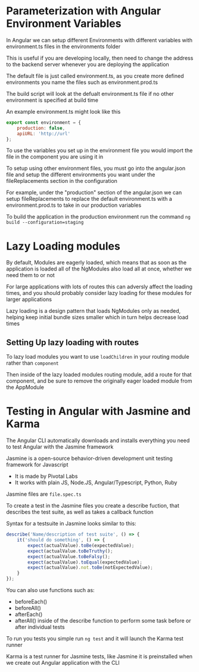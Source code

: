 # Parameterization with Angular Environment Variables

In Angular we can setup different Environments with different variables with environment.ts files in the environments folder

This is useful if you are developing locally, then need to change the address to the backend server whenever you are deploying the application

The default file is just called environment.ts, as you create more defined environments you name the files such as environment.prod.ts

The build script will look at the defualt environment.ts file if no other environment is specified at build time

An example environment.ts might look like this

```js
export const environment = {
	production: false,
	apiURL: 'http://url'
};
```

To use the variables you set up in the environment file you would import the file in the component you are using it in

To setup using other environment files, you must go into the angular.json file and setup the different environments you want under the fileReplacements section in the configuration

For example, under the "production" section of the angular.json we can setup fileReplacements to replace the default environment.ts with a environment.prod.ts to take in our production variables

To build the application in the production environment run the command `ng build --configuration=staging`

# Lazy Loading modules

By default, Modules are eagerly loaded, which means that as soon as the application is loaded all of the NgModules also load all at once, whether we need them to or not

For large applications with lots of routes this can adversly affect the loading times, and you should probably consider lazy loading for these modules for larger applications

Lazy loading is a design pattern that loads NgModules only as needed, helping keep initial bundle sizes smaller which in turn helps decrease load times

## Setting Up lazy loading with routes

To lazy load modules you want to use `loadChildren` in your routing module rather than `component`

Then inside of the lazy loaded modules routing module, add a route for that component, and be sure to remove the originally eager loaded module from the AppModule

# Testing in Angular with Jasmine and Karma

The Angular CLI automatically downloads and installs everything you need to test Angular with the Jasmine framework

Jasmine is a open-source behavior-driven development unit testing framework for Javascript

-   It is made by Pivotal Labs
-   It works with plain JS, Node.JS, Angular/Typescript, Python, Ruby

Jasmine files are `file.spec.ts`

To create a test in the Jasmine files you create a describe fuction, that describes the test suite, as well as takes a callback function

Syntax for a testsuite in Jasmine looks similar to this:

```javascript
describe('Name/description of test suite', () => {
	it('should do something', () => {
		expect(actualValue).toBe(expectedValue);
		expect(actualValue.toBeTruthy();
		expect(actualValue.toBeFalsy();
		expect(actualValue).toEqual(expectedValue);
		expect(actualValue).not.toBe(notExpectedValue);
	}
});
```

You can also use functions such as:

-   beforeEach()
-   beforeAll()
-   afterEach()
-   afterAll()
    inside of the describe function to perform some task before or after individual tests

To run you tests you simple run `ng test` and it will launch the Karma test runner

Karma is a test runner for Jasmine tests, like Jasmine it is preinstalled when we create out Angular application with the CLI